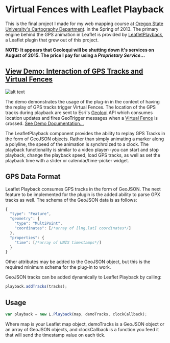 # Virtual Fences with Leaflet Playback

This is the final project I made for my web mapping course at [Oregon State University's Cartography Department](http://cartography.oregonstate.edu/). in the Spring of 2013. The primary engine behind the GPS animation in Leaflet is provided by [LeafletPlayback](https://github.com/hallahan/LeafletPlayback/), a Leaflet plugin that grew out of this project.

**NOTE: It appears that Geoloqui will be shutting down it's services on August of 2015. The price I pay for using a _Proprietary Service_...**

## [View Demo: Interaction of GPS Tracks and Virtual Fences](http://virtualfence.theoutpost.io)

![alt text](https://raw.github.com/hallahan/VirtualFence/master/docs/screenshots/readme.png)

The demo demonstrates the usage of the plug-in in the context of having the replay of GPS tracks trigger Virtual Fences. The location of the GPS tracks during playback are sent to Esri's [Geoloqi](https://geoloqi.com/) API which consumes location updates and fires GeoTrigger messages when a [Virtual Fence](http://en.wikipedia.org/wiki/Geo-fence) is crossed. [See Demo Documentation...](https://github.com/hallahan/VirtualFence/blob/master/docs/demo.md)

The LeafletPlayback component provides the ability to replay GPS Tracks in the form of GeoJSON objects. Rather than simply animating a marker along a polyline, the speed of the animation is synchroized to a clock. The playback functionality is similar to a video player--you can start and stop playback, change the playback speed, load GPS tracks, as well as set the playback time with a slider or calendar/time-picker widget.

## GPS Data Format

Leaflet Playback consumes GPS tracks in the form of GeoJSON. The next feature to be implemented for the plugin is the added ability to parse GPX tracks as well. The schema of the GeoJSON data is as follows: 

```javascript
{
  "type": "Feature",
  "geometry": {
    "type": "MultiPoint",
    "coordinates": [/*array of [lng,lat] coordinates*/]
  },
  "properties": {
    "time": [/*array of UNIX timestamps*/]
  }
}
```

Other attributes may be added to the GeoJSON object, but this is the required minimum schema for the plug-in to work.

GeoJSON tracks can be added dynamically to Leaflet Playback by calling:

```javascript
playback.addTracks(tracks);
```

## Usage

```javascript
var playback = new L.Playback(map, demoTracks, clockCallback);
```

Where map is your Leaflet map object, demoTracks is a GeoJSON object or an array of GeoJSON objects, and clockCallback is a function you feed it that will send the timestamp value on each tick.

